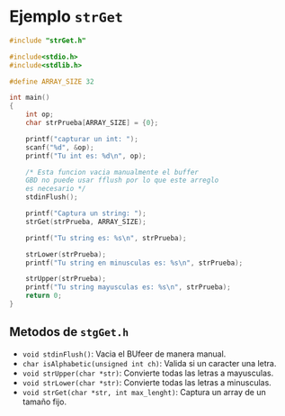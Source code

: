 # Ejemplo `strGet`

```C
#include "strGet.h"

#include<stdio.h>
#include<stdlib.h>

#define ARRAY_SIZE 32

int main()
{
    int op;
    char strPrueba[ARRAY_SIZE] = {0};

    printf("capturar un int: ");
    scanf("%d", &op);
    printf("Tu int es: %d\n", op);

    /* Esta funcion vacia manualmente el buffer 
    GBD no puede usar fflush por lo que este arreglo 
    es necesario */
    stdinFlush(); 

    printf("Captura un string: ");
    strGet(strPrueba, ARRAY_SIZE);

    printf("Tu string es: %s\n", strPrueba);

    strLower(strPrueba);
    printf("Tu string en minusculas es: %s\n", strPrueba);

    strUpper(strPrueba);
    printf("Tu string mayusculas es: %s\n", strPrueba);
    return 0;
}
```

## Metodos de `stgGet.h`
- `void stdinFlush()`: Vacia el BUfeer de manera manual.
- `char isAlphabetic(unsigned int ch)`: Valida si un caracter una letra.
- `void strUpper(char *str)`: Convierte todas las letras a mayusculas.
- `void strLower(char *str)`: Convierte todas las letras a minusculas.
- `void strGet(char *str, int max_lenght)`: Captura un array de un tamaño fijo.